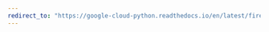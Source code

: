 ```yaml
---
redirect_to: "https://google-cloud-python.readthedocs.io/en/latest/firestore/document.html"
---
```

